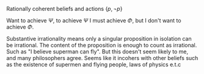 


Rationally coherent beliefs and actions
$\{p, \neg p\}$

Want to achieve $\Psi$, to achieve $\Psi$ I must achieve $\Phi$, but I don't want to achieve $\Phi$. 

Substantive irrationality means only a singular proposition in isolation can be irrational. The content of the proposition is enough to count as irrational. Such as "I believe superman can fly". But this doesn't seem likely to me, and many philosophers agree. Seems like it incohers with other beliefs such as the existence of supermen and flying people, laws of physics e.t.c